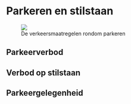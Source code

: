 # Parkeren en stilstaan


<figure>
<img src="./hoofdstukken/media/verkeersmaatregelen-parkeren.PNG">
<figcaption>De verkeersmaatregelen rondom parkeren</caption>
</figure>

## Parkeerverbod




## Verbod op stilstaan



## Parkeergelegenheid